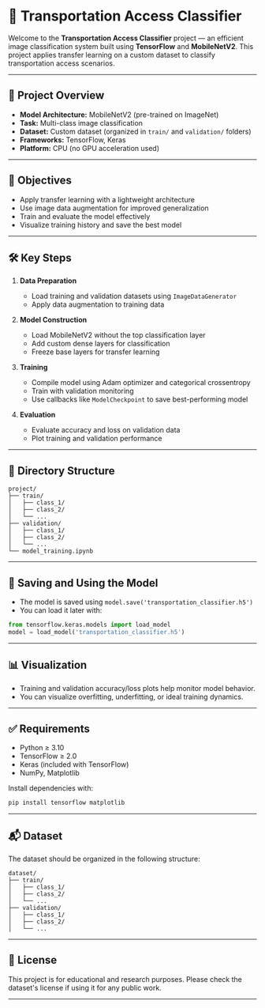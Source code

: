 



# 🚀 Transportation Access Classifier

Welcome to the **Transportation Access Classifier** project — an efficient image classification system built using **TensorFlow** and **MobileNetV2**. This project applies transfer learning on a custom dataset to classify transportation access scenarios.

---

## 📌 Project Overview

- **Model Architecture:** MobileNetV2 (pre-trained on ImageNet)
- **Task:** Multi-class image classification
- **Dataset:** Custom dataset (organized in `train/` and `validation/` folders)
- **Frameworks:** TensorFlow, Keras
- **Platform:** CPU (no GPU acceleration used)

---

## 🧠 Objectives

- Apply transfer learning with a lightweight architecture
- Use image data augmentation for improved generalization
- Train and evaluate the model effectively
- Visualize training history and save the best model

---

## 🛠️ Key Steps

1. **Data Preparation**
   - Load training and validation datasets using `ImageDataGenerator`
   - Apply data augmentation to training data

2. **Model Construction**
   - Load MobileNetV2 without the top classification layer
   - Add custom dense layers for classification
   - Freeze base layers for transfer learning

3. **Training**
   - Compile model using Adam optimizer and categorical crossentropy
   - Train with validation monitoring
   - Use callbacks like `ModelCheckpoint` to save best-performing model

4. **Evaluation**
   - Evaluate accuracy and loss on validation data
   - Plot training and validation performance

---

## 📁 Directory Structure

```
project/
├── train/
│   ├── class_1/
│   ├── class_2/
│   └── ...
├── validation/
│   ├── class_1/
│   ├── class_2/
│   └── ...
└── model_training.ipynb
```

---

## 💾 Saving and Using the Model

- The model is saved using `model.save('transportation_classifier.h5')`
- You can load it later with:
```python
from tensorflow.keras.models import load_model
model = load_model('transportation_classifier.h5')
```

---

## 📊 Visualization

- Training and validation accuracy/loss plots help monitor model behavior.
- You can visualize overfitting, underfitting, or ideal training dynamics.

---

## ✅ Requirements

- Python ≥ 3.10
- TensorFlow ≥ 2.0
- Keras (included with TensorFlow)
- NumPy, Matplotlib

Install dependencies with:
```bash
pip install tensorflow matplotlib
```

---

## 📬 Dataset

The dataset should be organized in the following structure:
```
dataset/
├── train/
│   ├── class_1/
│   ├── class_2/
│   └── ...
├── validation/
│   ├── class_1/
│   ├── class_2/
│   └── ...
```



---

## 📣 License

This project is for educational and research purposes. Please check the dataset's license if using it for any public work.


---
